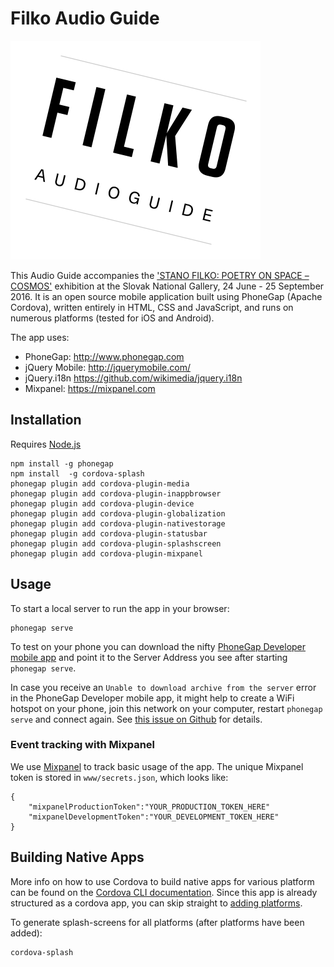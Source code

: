 Filko Audio Guide
=================

![image](filko.png)

This Audio Guide accompanies the ['STANO FILKO: POETRY ON SPACE – COSMOS'](http://www.sng.sk/en/exhibitions/729_stano-filko-poetry-on-space-cosmos) exhibition at the Slovak National Gallery, 24 June - 25 September 2016.
It is an open source mobile application built using PhoneGap (Apache Cordova), written entirely in HTML, CSS and JavaScript, and runs on numerous platforms (tested for iOS and Android).

The app uses:

* PhoneGap: http://www.phonegap.com
* jQuery Mobile: http://jquerymobile.com/
* jQuery.i18n https://github.com/wikimedia/jquery.i18n
* Mixpanel: https://mixpanel.com

## Installation

Requires [Node.js](https://nodejs.org/)

```
npm install -g phonegap
npm install  -g cordova-splash
phonegap plugin add cordova-plugin-media
phonegap plugin add cordova-plugin-inappbrowser
phonegap plugin add cordova-plugin-device
phonegap plugin add cordova-plugin-globalization
phonegap plugin add cordova-plugin-nativestorage
phonegap plugin add cordova-plugin-statusbar
phonegap plugin add cordova-plugin-splashscreen
phonegap plugin add cordova-plugin-mixpanel
```

## Usage

To start a local server to run the app in your browser:

```
phonegap serve
```

To test on your phone you can download the nifty [PhoneGap Developer mobile app](http://docs.phonegap.com/getting-started/2-install-mobile-app/) and point it to the Server Address you see after starting `phonegap serve`.

In case you receive an `Unable to download archive from the server` error in the PhoneGap Developer mobile app, it might help to create a WiFi hotspot on your phone, join this network on your computer, restart `phonegap serve` and connect again. See [this issue on Github](https://github.com/phonegap/phonegap-app-desktop/issues/360#issuecomment-103969087) for details.

### Event tracking with Mixpanel

We use [Mixpanel](https://mixpanel.com) to track basic usage of the app. The unique Mixpanel token is stored in `www/secrets.json`, which looks like:
```
{
    "mixpanelProductionToken":"YOUR_PRODUCTION_TOKEN_HERE"
    "mixpanelDevelopmentToken":"YOUR_DEVELOPMENT_TOKEN_HERE"
}
```

## Building Native Apps

More info on how to use Cordova to build native apps for various platform can be found on the [Cordova CLI documentation](https://cordova.apache.org/docs/en/latest/guide/cli). Since this app is already structured as a cordova app, you can skip straight to [adding platforms](https://cordova.apache.org/docs/en/latest/guide/cli/#add-platforms).

To generate splash-screens for all platforms (after platforms have been added):

```
cordova-splash
```
